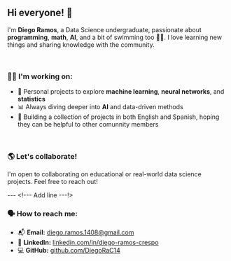 ## Hi everyone! 🖖

I'm **Diego Ramos**, a Data Science undergraduate, passionate about **programming**, **math**, **AI**, and a bit of swimming too 🏊‍♂️. I love learning new things and sharing knowledge with the community.

<br>

### 🧑‍💻 I'm working on:
- 🧠 Personal projects to explore **machine learning**, **neural networks**, and **statistics**
- 📊 Always diving deeper into **AI** and data-driven methods
- 👥 Building a collection of projects in both English and Spanish, hoping they can be helpful to other comunnity members

<br>

### 🌎 Let's collaborate!
I'm open to collaborating on educational or real-world data science projects. Feel free to reach out!

--- <!--- Add line ---!>

### 🗣️ How to reach me:
- 📬 **Email:** diego.ramos.1408@gmail.com  
- 📲 **LinkedIn:** [linkedin.com/in/diego-ramos-crespo](https://www.linkedin.com/in/diego-ramos-crespo)  
- 💻 **GitHub:** [github.com/DiegoRaC14](https://github.com/DiegoRaC14)


<!--
**DiegoRaC14/DiegoRaC14** is a ✨ _special_ ✨ repository because its `README.md` (this file) appears on your GitHub profile.

Here are some ideas to get you started:

- 🔭 I’m currently working on ...
- 🌱 I’m currently learning ...
- 👯 I’m looking to collaborate on ...
- 🤔 I’m looking for help with ...
- 💬 Ask me about ...
- 📫 How to reach me: ...
- 😄 Pronouns: ...
- ⚡ Fun fact: ...
-->
